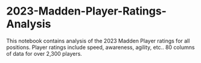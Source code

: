 # 2023-Madden-Player-Ratings-Analysis

This notebook contains analysis of the 2023 Madden Player ratings for all positions.
Player ratings include speed, awareness, agility, etc..
80 columns of data for over 2,300 players.
